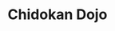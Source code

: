 ---
layout: dojo
fellow: yes
location: "Darlington"
title: "Chidokan Dojo"
dojo-mon: Honda-mon-s.png
dojo-avatar: fellow_dojo_darlington.jpg
entrance_picture: fellow_dojo_darlington.jpg
practice_picture: default_practice.png
map: "https://www.google.com/maps/embed?pb=!1m18!1m12!1m3!1d3936.7452021813406!2d-1.5412953721149334!3d54.53308487265711!2m3!1f0!2f0!3f0!3m2!1i1024!2i768!4f13.1!3m3!1m2!1s0x487e9b206e1761d9%3A0xb3cedb3b1d79beee!2sSt%20James%20Church%20Hall!5e1!3m2!1sen!2suk!4v1739058477002!5m2!1sen!2suk"
address: "St James the Great Hall,<br> Darlington"
time: "Sat 14:00"
phone: "0745 421 6079"
---